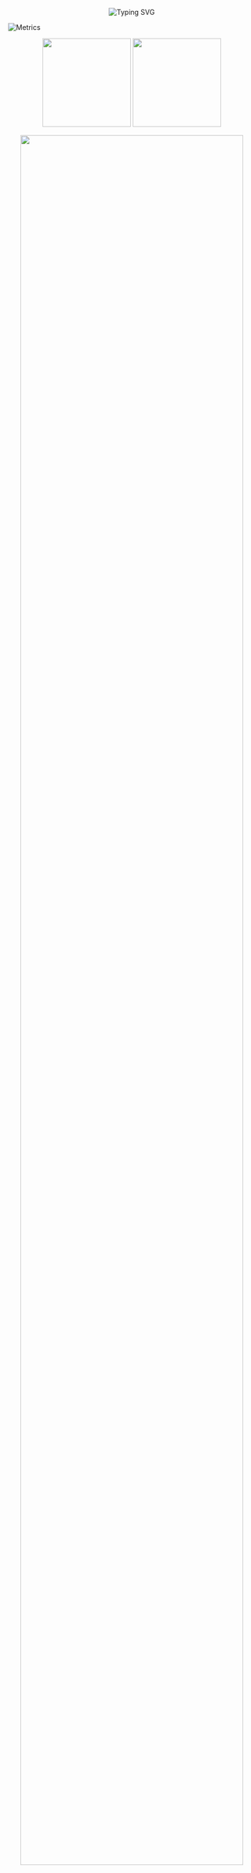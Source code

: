 <!-- Banner dengan Typing Effect -->
<p align="center">
  <img src="https://readme-typing-svg.demolab.com?font=Fira+Code&weight=500&pause=1000&color=00F7FF&width=435&lines=Hi%2C+I'm+Raiya+Yusuf+Priatmojo!;Mechatronics+Engineering+Student;at+Yogyakarta+State+University" alt="Typing SVG" />
</p>

![Metrics](https://metrics.lecoq.io/raiyayusuf?template=classic&base.indepth=false&base.hireable=false&config.timezone=Asia%2FJakarta)

<!-- Stats -->
<!-- GitHub Stats -->
<div align="center">
  <img height="180em" src="https://streak-stats.demolab.com?user=raiyayusuf&theme=algolia&border_radius=10"/>
  <img height="180em" src="https://github-readme-stats.vercel.app/api/top-langs/?username=raiyayusuf&layout=compact&langs_count=8&theme=algolia"/>
</div>

<!-- Activity Graph -->
<p align="center">
  <img width="95%" src="https://github-readme-activity-graph.vercel.app/graph?username=raiyayusuf&theme=react-dark"/>
</p>

